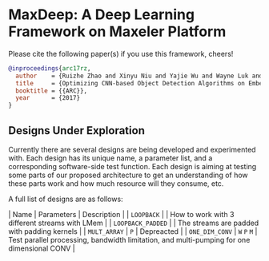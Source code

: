 # MaxDeep: A Deep Learning Framework on Maxeler Platform

Please cite the following paper(s) if you use this framework, cheers!

```bibtex
@inproceedings{arc17rz,
  author    = {Ruizhe Zhao and Xinyu Niu and Yajie Wu and Wayne Luk and Qiang Liu},
  title     = {Optimizing CNN-based Object Detection Algorithms on Embedded FPGA Platforms},
  booktitle = {{ARC}},
  year      = {2017}
}
```

## Designs Under Exploration

Currently there are several designs are being developed and experimented with. Each design has its unique name, a parameter list, and a corresponding software-side test function. Each design is aiming at testing some parts of our proposed architecture to get an understanding of how these parts work and how much resource will they consume, etc.

A full list of designs are as follows:

| Name | Parameters | Description |
| `LOOPBACK` | | How to work with 3 different streams with LMem |
| `LOOPBACK_PADDED` | | The streams are padded with padding kernels |
| `MULT_ARRAY` | `P` | Depreacted |
| `ONE_DIM_CONV` | `W` `P` `M` | Test parallel processing, bandwidth limitation, and multi-pumping for one dimensional CONV |
